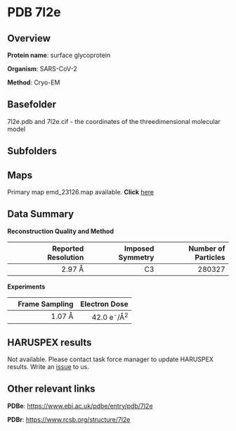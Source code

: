 # PDB 7l2e

## Overview

**Protein name**: surface glycoprotein

**Organism**: SARS-CoV-2

**Method**: Cryo-EM



## Basefolder

7l2e.pdb and 7l2e.cif - the coordinates of the threedimensional molecular model

## Subfolders









## Maps

Primary map emd_23126.map available. **Click** [here](http://ftp.wwpdb.org/pub/emdb/structures/EMD-23126/map/) 

## Data Summary
**Reconstruction Quality and Method**

|   | Reported Resolution | Imposed Symmetry | Number of Particles |
|---|-------------:|----------------:|--------------:|
|   |2.97 Å|C3|280327|

**Experiments**

|   | Frame Sampling | Electron Dose |
|---|-------------:|----------------:|
|   |1.07 Å|42.0 e<sup>-</sup>/Å<sup>2</sup>|

## HARUSPEX results

Not available. Please contact task force manager to update HARUSPEX results. Write an [issue](https://github.com/thorn-lab/coronavirus_structural_task_force/issues) to us.

## Other relevant links 
**PDBe**:  https://www.ebi.ac.uk/pdbe/entry/pdb/7l2e
 
**PDBr**: https://www.rcsb.org/structure/7l2e 
